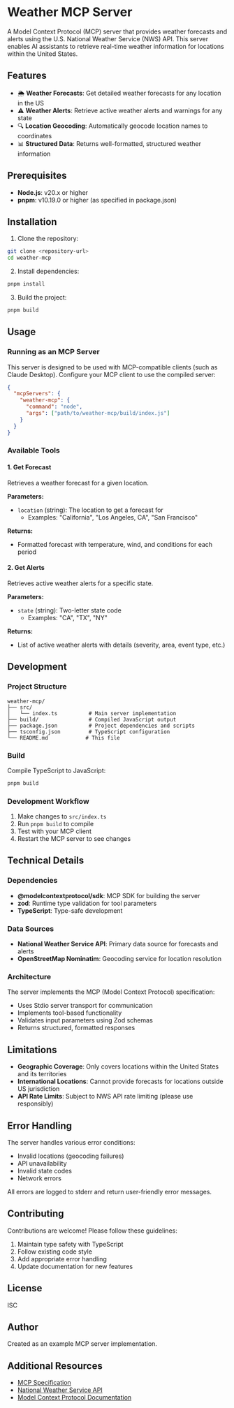 # Weather MCP Server

A Model Context Protocol (MCP) server that provides weather forecasts and alerts using the U.S. National Weather Service (NWS) API. This server enables AI assistants to retrieve real-time weather information for locations within the United States.

## Features

- 🌦️ **Weather Forecasts**: Get detailed weather forecasts for any location in the US
- ⚠️ **Weather Alerts**: Retrieve active weather alerts and warnings for any state
- 🔍 **Location Geocoding**: Automatically geocode location names to coordinates
- 📊 **Structured Data**: Returns well-formatted, structured weather information

## Prerequisites

- **Node.js**: v20.x or higher
- **pnpm**: v10.19.0 or higher (as specified in package.json)

## Installation

1. Clone the repository:

```bash
git clone <repository-url>
cd weather-mcp
```

2. Install dependencies:

```bash
pnpm install
```

3. Build the project:

```bash
pnpm build
```

## Usage

### Running as an MCP Server

This server is designed to be used with MCP-compatible clients (such as Claude Desktop). Configure your MCP client to use the compiled server:

```json
{
  "mcpServers": {
    "weather-mcp": {
      "command": "node",
      "args": ["path/to/weather-mcp/build/index.js"]
    }
  }
}
```

### Available Tools

#### 1. Get Forecast

Retrieves a weather forecast for a given location.

**Parameters:**

- `location` (string): The location to get a forecast for
  - Examples: "California", "Los Angeles, CA", "San Francisco"

**Returns:**

- Formatted forecast with temperature, wind, and conditions for each period

#### 2. Get Alerts

Retrieves active weather alerts for a specific state.

**Parameters:**

- `state` (string): Two-letter state code
  - Examples: "CA", "TX", "NY"

**Returns:**

- List of active weather alerts with details (severity, area, event type, etc.)

## Development

### Project Structure

```
weather-mcp/
├── src/
│   └── index.ts          # Main server implementation
├── build/                # Compiled JavaScript output
├── package.json          # Project dependencies and scripts
├── tsconfig.json         # TypeScript configuration
└── README.md            # This file
```

### Build

Compile TypeScript to JavaScript:

```bash
pnpm build
```

### Development Workflow

1. Make changes to `src/index.ts`
2. Run `pnpm build` to compile
3. Test with your MCP client
4. Restart the MCP server to see changes

## Technical Details

### Dependencies

- **@modelcontextprotocol/sdk**: MCP SDK for building the server
- **zod**: Runtime type validation for tool parameters
- **TypeScript**: Type-safe development

### Data Sources

- **National Weather Service API**: Primary data source for forecasts and alerts
- **OpenStreetMap Nominatim**: Geocoding service for location resolution

### Architecture

The server implements the MCP (Model Context Protocol) specification:

- Uses Stdio server transport for communication
- Implements tool-based functionality
- Validates input parameters using Zod schemas
- Returns structured, formatted responses

## Limitations

- **Geographic Coverage**: Only covers locations within the United States and its territories
- **International Locations**: Cannot provide forecasts for locations outside US jurisdiction
- **API Rate Limits**: Subject to NWS API rate limiting (please use responsibly)

## Error Handling

The server handles various error conditions:

- Invalid locations (geocoding failures)
- API unavailability
- Invalid state codes
- Network errors

All errors are logged to stderr and return user-friendly error messages.

## Contributing

Contributions are welcome! Please follow these guidelines:

1. Maintain type safety with TypeScript
2. Follow existing code style
3. Add appropriate error handling
4. Update documentation for new features

## License

ISC

## Author

Created as an example MCP server implementation.

## Additional Resources

- [MCP Specification](https://modelcontextprotocol.io)
- [National Weather Service API](https://www.weather.gov/documentation/services-web-api)
- [Model Context Protocol Documentation](https://modelcontextprotocol.io/docs)
